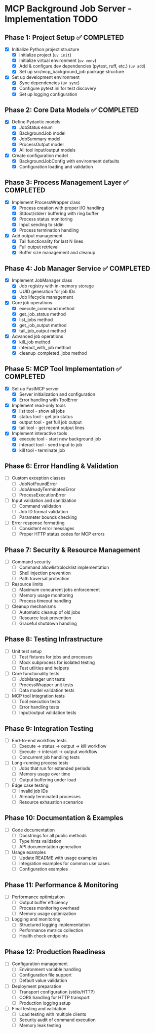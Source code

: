 # MCP Background Job Server - Implementation TODO

## Phase 1: Project Setup ✅ COMPLETED

- [x] Initialize Python project structure
  - [x] Initialize project (`uv init`)
  - [x] Initialize virtual environment (`uv venv`)
  - [x] Add & configure dev dependencies (pytest, ruff, etc.) (`uv add`)
  - [x] Set up src/mcp_background_job package structure

- [x] Set up development environment
  - [x] Sync dependencies (`uv sync`)
  - [x] Configure pytest.ini for test discovery
  - [x] Set up logging configuration

## Phase 2: Core Data Models ✅ COMPLETED

- [x] Define Pydantic models
  - [x] JobStatus enum
  - [x] BackgroundJob model
  - [x] JobSummary model
  - [x] ProcessOutput model
  - [x] All tool input/output models

- [x] Create configuration model
  - [x] BackgroundJobConfig with environment defaults
  - [x] Configuration loading and validation

## Phase 3: Process Management Layer ✅ COMPLETED

- [x] Implement ProcessWrapper class
  - [x] Process creation with proper I/O handling
  - [x] Stdout/stderr buffering with ring buffer
  - [x] Process status monitoring
  - [x] Input sending to stdin
  - [x] Process termination handling

- [x] Add output management
  - [x] Tail functionality for last N lines
  - [x] Full output retrieval
  - [x] Buffer size management and cleanup

## Phase 4: Job Manager Service ✅ COMPLETED

- [x] Implement JobManager class
  - [x] Job registry with in-memory storage
  - [x] UUID generation for job IDs
  - [x] Job lifecycle management

- [x] Core job operations
  - [x] execute_command method
  - [x] get_job_status method
  - [x] list_jobs method
  - [x] get_job_output method
  - [x] tail_job_output method

- [x] Advanced job operations
  - [x] kill_job method
  - [x] interact_with_job method
  - [x] cleanup_completed_jobs method

## Phase 5: MCP Tool Implementation ✅ COMPLETED

- [x] Set up FastMCP server
  - [x] Server initialization and configuration
  - [x] Error handling with ToolError

- [x] Implement read-only tools
  - [x] list tool - show all jobs
  - [x] status tool - get job status
  - [x] output tool - get full job output
  - [x] tail tool - get recent output lines

- [x] Implement interactive tools
  - [x] execute tool - start new background job
  - [x] interact tool - send input to job
  - [x] kill tool - terminate job

## Phase 6: Error Handling & Validation

- [ ] Custom exception classes
  - [ ] JobNotFoundError
  - [ ] JobAlreadyTerminatedError
  - [ ] ProcessExecutionError

- [ ] Input validation and sanitization
  - [ ] Command validation
  - [ ] Job ID format validation
  - [ ] Parameter bounds checking

- [ ] Error response formatting
  - [ ] Consistent error messages
  - [ ] Proper HTTP status codes for MCP errors

## Phase 7: Security & Resource Management

- [ ] Command security
  - [ ] Command allowlist/blocklist implementation
  - [ ] Shell injection prevention
  - [ ] Path traversal protection

- [ ] Resource limits
  - [ ] Maximum concurrent jobs enforcement
  - [ ] Memory usage monitoring
  - [ ] Process timeout handling

- [ ] Cleanup mechanisms
  - [ ] Automatic cleanup of old jobs
  - [ ] Resource leak prevention
  - [ ] Graceful shutdown handling

## Phase 8: Testing Infrastructure

- [ ] Unit test setup
  - [ ] Test fixtures for jobs and processes
  - [ ] Mock subprocess for isolated testing
  - [ ] Test utilities and helpers

- [ ] Core functionality tests
  - [ ] JobManager unit tests
  - [ ] ProcessWrapper unit tests
  - [ ] Data model validation tests

- [ ] MCP tool integration tests
  - [ ] Tool execution tests
  - [ ] Error handling tests
  - [ ] Input/output validation tests

## Phase 9: Integration Testing

- [ ] End-to-end workflow tests
  - [ ] Execute → status → output → kill workflow
  - [ ] Execute → interact → output workflow
  - [ ] Concurrent job handling tests

- [ ] Long-running process tests
  - [ ] Jobs that run for extended periods
  - [ ] Memory usage over time
  - [ ] Output buffering under load

- [ ] Edge case testing
  - [ ] Invalid job IDs
  - [ ] Already terminated processes
  - [ ] Resource exhaustion scenarios

## Phase 10: Documentation & Examples

- [ ] Code documentation
  - [ ] Docstrings for all public methods
  - [ ] Type hints validation
  - [ ] API documentation generation

- [ ] Usage examples
  - [ ] Update README with usage examples
  - [ ] Integration examples for common use cases
  - [ ] Configuration examples

## Phase 11: Performance & Monitoring

- [ ] Performance optimization
  - [ ] Output buffer efficiency
  - [ ] Process monitoring overhead
  - [ ] Memory usage optimization

- [ ] Logging and monitoring
  - [ ] Structured logging implementation
  - [ ] Performance metrics collection
  - [ ] Health check endpoints

## Phase 12: Production Readiness

- [ ] Configuration management
  - [ ] Environment variable handling
  - [ ] Configuration file support
  - [ ] Default value validation

- [ ] Deployment preparation
  - [ ] Transport configuration (stdio/HTTP)
  - [ ] CORS handling for HTTP transport
  - [ ] Production logging setup

- [ ] Final testing and validation
  - [ ] Load testing with multiple clients
  - [ ] Security audit of command execution
  - [ ] Memory leak testing
